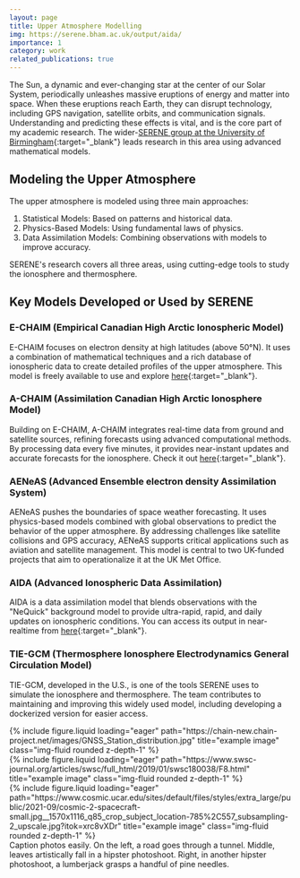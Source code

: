 ```yaml
---
layout: page
title: Upper Atmosphere Modelling
img: https://serene.bham.ac.uk/output/aida/
importance: 1
category: work
related_publications: true
---
```


The Sun, a dynamic and ever-changing star at the center of our Solar System, periodically unleashes massive eruptions of energy and matter into space. When these eruptions reach Earth, they can disrupt technology, including GPS navigation, satellite orbits, and communication signals. Understanding and predicting these effects is vital, and is the core part of my academic research. The wider-[SERENE group at the University of Birmingham](https://serene.bham.ac.uk/){:target="\_blank"} leads research in this area using advanced mathematical models.

## Modeling the Upper Atmosphere

The upper atmosphere is modeled using three main approaches:

1. Statistical Models: Based on patterns and historical data.
2. Physics-Based Models: Using fundamental laws of physics.
3. Data Assimilation Models: Combining observations with models to improve accuracy.

SERENE's research covers all three areas, using cutting-edge tools to study the ionosphere and thermosphere.

## Key Models Developed or Used by SERENE

### E-CHAIM (Empirical Canadian High Arctic Ionospheric Model)

E-CHAIM focuses on electron density at high latitudes (above 50°N). It uses a combination of mathematical techniques and a rich database of ionospheric data to create detailed profiles of the upper atmosphere. This model is freely available to use and explore [here](https://chain-new.chain-project.net/index.php/projects/chaim/e-chaim){:target="\_blank"}.

### A-CHAIM (Assimilation Canadian High Arctic Ionosphere Model)

Building on E-CHAIM, A-CHAIM integrates real-time data from ground and satellite sources, refining forecasts using advanced computational methods. By processing data every five minutes, it provides near-instant updates and accurate forecasts for the ionosphere. Check it out [here](https://chain-new.chain-project.net/index.php/projects/chaim/a-chaim){:target="\_blank"}.

### AENeAS (Advanced Ensemble electron density Assimilation System)

AENeAS pushes the boundaries of space weather forecasting. It uses physics-based models combined with global observations to predict the behavior of the upper atmosphere. By addressing challenges like satellite collisions and GPS accuracy, AENeAS supports critical applications such as aviation and satellite management. This model is central to two UK-funded projects that aim to operationalize it at the UK Met Office.

### AIDA (Advanced Ionospheric Data Assimilation)

AIDA is a data assimilation model that blends observations with the "NeQuick" background model to provide ultra-rapid, rapid, and daily updates on ionospheric conditions. You can access its output in near-realtime from [here](https://serene.bham.ac.uk/output/){:target="\_blank"}.

### TIE-GCM (Thermosphere Ionosphere Electrodynamics General Circulation Model)

TIE-GCM, developed in the U.S., is one of the tools SERENE uses to simulate the ionosphere and thermosphere. The team contributes to maintaining and improving this widely used model, including developing a dockerized version for easier access.

<div class="row">
    <div class="col-sm mt-3 mt-md-0">
        {% include figure.liquid loading="eager" path="https://chain-new.chain-project.net/images/GNSS_Station_distribution.jpg" title="example image" class="img-fluid rounded z-depth-1" %}
    </div>
    <div class="col-sm mt-3 mt-md-0">
        {% include figure.liquid loading="eager" path="https://www.swsc-journal.org/articles/swsc/full_html/2019/01/swsc180038/F8.html" title="example image" class="img-fluid rounded z-depth-1" %}
    </div>
    <div class="col-sm mt-3 mt-md-0">
        {% include figure.liquid loading="eager" path="https://www.cosmic.ucar.edu/sites/default/files/styles/extra_large/public/2021-09/cosmic-2-spacecraft-small.jpg__1570x1116_q85_crop_subject_location-785%2C557_subsampling-2_upscale.jpg?itok=xrc8vXDr" title="example image" class="img-fluid rounded z-depth-1" %}
    </div>
</div>
<div class="caption">
    Caption photos easily. On the left, a road goes through a tunnel. Middle, leaves artistically fall in a hipster photoshoot. Right, in another hipster photoshoot, a lumberjack grasps a handful of pine needles.
</div>

